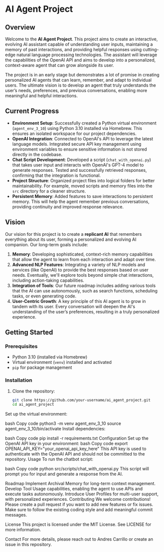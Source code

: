 # AI Agent Project

## Overview

Welcome to the **AI Agent Project**. This project aims to create an interactive, evolving AI assistant capable of understanding user inputs, maintaining a memory of past interactions, and providing helpful responses using cutting-edge natural language processing technologies. The assistant will leverage the capabilities of the OpenAI API and aims to develop into a personalized, context-aware agent that can grow alongside its user.

The project is in an early stage but demonstrates a lot of promise in creating personalized AI agents that can learn, remember, and adapt to individual users. The ultimate vision is to develop an agent that truly understands the user’s needs, preferences, and previous conversations, enabling more meaningful and helpful interactions.

## Current Progress

- **Environment Setup**: Successfully created a Python virtual environment (`agent_env_3_10`) using Python 3.10 installed via Homebrew. This ensures an isolated workspace for our project dependencies.
- **OpenAI Integration**: Connected to OpenAI's API to leverage the latest language models. Integrated secure API key management using environment variables to ensure sensitive information is not stored directly in the codebase.
- **Chat Script Development**: Developed a script (`chat_with_openai.py`) that takes user input and interacts with OpenAI's GPT-4 model to generate responses. Tested and successfully retrieved responses, confirming that the integration is functional.
- **Project Structure**: Organized project files into logical folders for better maintainability. For example, moved scripts and memory files into the `src` directory for a cleaner structure.
- **Persistent Memory**: Added features to save interactions to persistent memory. This will help the agent remember previous conversations, providing continuity and improved response relevance.

## Vision

Our vision for this project is to create a **replicant AI** that remembers everything about its user, forming a personalized and evolving AI companion. Our long-term goals include:

1. **Memory**: Developing sophisticated, context-rich memory capabilities that allow the agent to learn from each interaction and adapt over time.
2. **Advanced NLP Features**: Integrating a variety of NLP models and services (like OpenAI) to provide the best responses based on user needs. Eventually, we'll explore tools beyond simple chat interactions, including action-taking capabilities.
3. **Integration of Tools**: Our future roadmap includes adding various tools that the AI can use autonomously, such as search functions, scheduling tasks, or even generating code.
4. **User-Centric Growth**: A key principle of this AI agent is to grow in tandem with its user. Every conversation will deepen the AI's understanding of the user’s preferences, resulting in a truly personalized experience.

## Getting Started

### Prerequisites
- Python 3.10 (installed via Homebrew)
- Virtual environment (`venv`) installed and activated
- `pip` for package management

### Installation
1. Clone the repository:
   ```bash
   git clone https://github.com/your-username/ai_agent_project.git
   cd ai_agent_project
Set up the virtual environment:

bash
Copy code
python3 -m venv agent_env_3_10
source agent_env_3_10/bin/activate
Install dependencies:

bash
Copy code
pip install -r requirements.txt
Configuration
Set up the OpenAI API key in your environment:
bash
Copy code
export OPENAI_API_KEY="your_openai_api_key_here"
This API key is used to authenticate with the OpenAI API and should not be committed to the repository.
Usage
To run the chatbot script:

bash
Copy code
python src/scripts/chat_with_openai.py
This script will prompt you for input and generate a response from the AI.

Roadmap
Implement Archival Memory for long-term context management.
Develop Tool Usage capabilities, enabling the agent to use APIs and execute tasks autonomously.
Introduce User Profiles for multi-user support, with personalized experiences.
Contributing
We welcome contributions! Please create a pull request if you want to add new features or fix issues. Make sure to follow the existing coding style and add meaningful commit messages.

License
This project is licensed under the MIT License. See LICENSE for more information.

Contact
For more details, please reach out to Andres Carrillo or create an issue in this repository.